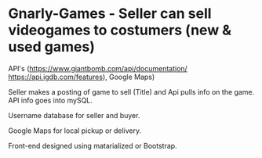 # Gnarly-Games - Seller can sell videogames to costumers (new & used games)

API's (https://www.giantbomb.com/api/documentation/
https://api.igdb.com/features), Google Maps)

Seller makes a posting of game to sell (Title) and Api pulls info on the game. API info goes into mySQL. 

Username database for seller and buyer. 

Google Maps for local pickup or delivery. 

Front-end designed using matarialized or Bootstrap.



